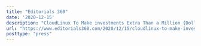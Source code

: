 ```yaml
---
title: "Editorials 360"
date: '2020-12-15'
description: "CloudLinux To Make investments Extra Than a Million {Dollars} a Yr Into CentOS Clone"
url: "https://www.editorials360.com/2020/12/15/cloudlinux-to-make-investments-extra-than-a-million-dollars-a-yr-into-centos-clone/"
posttype: "press"
---
```

